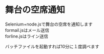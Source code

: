 <h1>舞台の空席通知</h1>
Selenium+node.jsで舞台の空席を通知します<br>
formail.jsはメール送信<br>
forline.jsはライン送信<br>

バッチファイルを起動すれば10分に１度調べます

